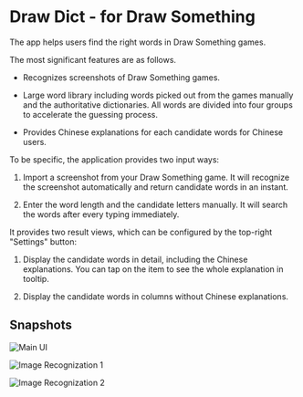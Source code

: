 # Draw Dict - for Draw Something

The app helps users find the right words in Draw Something games.

The most significant features are as follows.

- Recognizes screenshots of Draw Something games.

- Large word library including words picked out from the games manually and the authoritative dictionaries. All words are divided into four groups to accelerate the guessing process.

- Provides Chinese explanations for each candidate words for Chinese users.

To be specific, the application provides two input ways:

1. Import a screenshot from your Draw Something game. It will recognize the screenshot automatically and return candidate words in an instant.

2. Enter the word length and the candidate letters manually. It will search the words after every typing immediately.

It provides two result views, which can be configured by the top-right "Settings" button:

1. Display the candidate words in detail, including the Chinese explanations. You can tap on the item to see the whole explanation in tooltip.

2. Display the candidate words in columns without Chinese explanations.

## Snapshots
![Main UI][img_main]

![Image Recognization 1][img_rec_1]

![Image Recognization 2][img_rec_2]

[img_main]: https://raw.github.com/landys/dsdict/master/snapshots/iphone0.jpg "Main UI"
[img_rec_1]: https://raw.github.com/landys/dsdict/master/snapshots/iphone1.jpg "Image Recognization 1"
[img_rec_2]: https://raw.github.com/landys/dsdict/master/snapshots/iphone2.jpg "Image Recognization 2"
